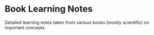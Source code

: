 Book Learning Notes
===================

Detailed learning notes taken from various books (mostly scientific) 
on important concepts. 
